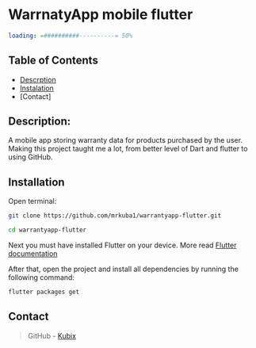 # **WarrnatyApp mobile flutter**

```yml
loading: =##########----------= 50%
```
## Table of Contents
 * [Descrption](#description)
 * [Instalation](#installation)
 * [Contact]

## **Description:** 
A mobile app storing warranty data for products purchased by the user. Making this project taught me a lot, from better level of Dart and flutter to using GitHub.

## **Installation**

Open terminal:

```bash
git clone https://github.com/mrkuba1/warrantyapp-flutter.git

cd warrantyapp-flutter

```
Next you must have installed Flutter on your device. More read [Flutter documentation](https://docs.flutter.dev/get-started/install)

After that, open the project and install all dependencies by running the following command:

```bash
flutter packages get
```



## Contact


> GitHub - [Kubix](https://github.com/mrkuba1)